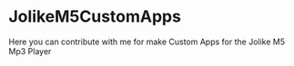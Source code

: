 # JolikeM5CustomApps
Here you can contribute with me for make Custom Apps for the Jolike M5 Mp3 Player
